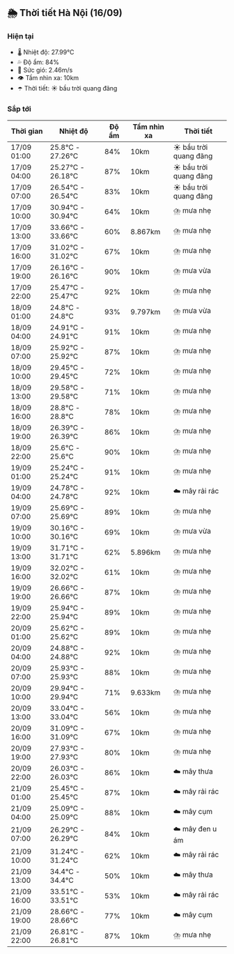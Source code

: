 ## 🌦️ Thời tiết Hà Nội (16/09)

### Hiện tại

- 🌡️ Nhiệt độ: 27.99℃
- 💦 Độ ẩm: 84%
- 💨 Sức gió: 2.46m/s
- 👁️ Tầm nhìn xa: 10km
- ☂️ Thời tiết: ☀️ bầu trời quang đãng

### Sắp tới

| Thời gian | Nhiệt độ | Độ ẩm | Tầm nhìn xa | Thời tiết |
| --- | --- | --- | --- | --- |
| 17/09 01:00 | 25.8℃ - 27.26℃ | 84% | 10km | ☀️ bầu trời quang đãng |
| 17/09 04:00 | 25.27℃ - 26.18℃ | 87% | 10km | ☀️ bầu trời quang đãng |
| 17/09 07:00 | 26.54℃ - 26.54℃ | 83% | 10km | ☀️ bầu trời quang đãng |
| 17/09 10:00 | 30.94℃ - 30.94℃ | 64% | 10km | ⛈️ mưa nhẹ |
| 17/09 13:00 | 33.66℃ - 33.66℃ | 60% | 8.867km | ⛈️ mưa nhẹ |
| 17/09 16:00 | 31.02℃ - 31.02℃ | 67% | 10km | ⛈️ mưa nhẹ |
| 17/09 19:00 | 26.16℃ - 26.16℃ | 90% | 10km | ⛈️ mưa vừa |
| 17/09 22:00 | 25.47℃ - 25.47℃ | 92% | 10km | ⛈️ mưa nhẹ |
| 18/09 01:00 | 24.8℃ - 24.8℃ | 93% | 9.797km | ⛈️ mưa vừa |
| 18/09 04:00 | 24.91℃ - 24.91℃ | 91% | 10km | ⛈️ mưa nhẹ |
| 18/09 07:00 | 25.92℃ - 25.92℃ | 87% | 10km | ⛈️ mưa nhẹ |
| 18/09 10:00 | 29.45℃ - 29.45℃ | 72% | 10km | ⛈️ mưa nhẹ |
| 18/09 13:00 | 29.58℃ - 29.58℃ | 71% | 10km | ⛈️ mưa nhẹ |
| 18/09 16:00 | 28.8℃ - 28.8℃ | 78% | 10km | ⛈️ mưa nhẹ |
| 18/09 19:00 | 26.39℃ - 26.39℃ | 86% | 10km | ⛈️ mưa nhẹ |
| 18/09 22:00 | 25.6℃ - 25.6℃ | 90% | 10km | ⛈️ mưa nhẹ |
| 19/09 01:00 | 25.24℃ - 25.24℃ | 91% | 10km | ⛈️ mưa nhẹ |
| 19/09 04:00 | 24.78℃ - 24.78℃ | 92% | 10km | ☁️ mây rải rác |
| 19/09 07:00 | 25.69℃ - 25.69℃ | 89% | 10km | ⛈️ mưa nhẹ |
| 19/09 10:00 | 30.16℃ - 30.16℃ | 69% | 10km | ⛈️ mưa vừa |
| 19/09 13:00 | 31.71℃ - 31.71℃ | 62% | 5.896km | ⛈️ mưa nhẹ |
| 19/09 16:00 | 32.02℃ - 32.02℃ | 61% | 10km | ⛈️ mưa nhẹ |
| 19/09 19:00 | 26.66℃ - 26.66℃ | 87% | 10km | ⛈️ mưa nhẹ |
| 19/09 22:00 | 25.94℃ - 25.94℃ | 89% | 10km | ⛈️ mưa nhẹ |
| 20/09 01:00 | 25.62℃ - 25.62℃ | 89% | 10km | ⛈️ mưa nhẹ |
| 20/09 04:00 | 24.88℃ - 24.88℃ | 92% | 10km | ⛈️ mưa nhẹ |
| 20/09 07:00 | 25.93℃ - 25.93℃ | 88% | 10km | ⛈️ mưa nhẹ |
| 20/09 10:00 | 29.94℃ - 29.94℃ | 71% | 9.633km | ⛈️ mưa nhẹ |
| 20/09 13:00 | 33.04℃ - 33.04℃ | 56% | 10km | ⛈️ mưa nhẹ |
| 20/09 16:00 | 31.09℃ - 31.09℃ | 67% | 10km | ⛈️ mưa nhẹ |
| 20/09 19:00 | 27.93℃ - 27.93℃ | 80% | 10km | ⛈️ mưa nhẹ |
| 20/09 22:00 | 26.03℃ - 26.03℃ | 86% | 10km | ☁️ mây thưa |
| 21/09 01:00 | 25.45℃ - 25.45℃ | 87% | 10km | ☁️ mây rải rác |
| 21/09 04:00 | 25.09℃ - 25.09℃ | 88% | 10km | ☁️ mây cụm |
| 21/09 07:00 | 26.29℃ - 26.29℃ | 84% | 10km | ☁️ mây đen u ám |
| 21/09 10:00 | 31.24℃ - 31.24℃ | 62% | 10km | ☁️ mây rải rác |
| 21/09 13:00 | 34.4℃ - 34.4℃ | 50% | 10km | ☁️ mây thưa |
| 21/09 16:00 | 33.51℃ - 33.51℃ | 53% | 10km | ☁️ mây rải rác |
| 21/09 19:00 | 28.66℃ - 28.66℃ | 77% | 10km | ☁️ mây cụm |
| 21/09 22:00 | 26.81℃ - 26.81℃ | 87% | 10km | ⛈️ mưa nhẹ |
